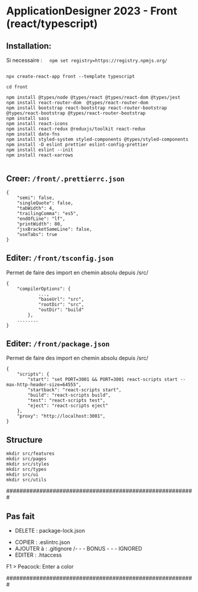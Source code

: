 # ApplicationDesigner 2023 - Front (react/typescript)

## Installation:

Si necessaire : &nbsp;&nbsp;&nbsp; `npm set registry=https://registry.npmjs.org/`

```

npx create-react-app front --template typescript

cd front

npm install @types/node @types/react @types/react-dom @types/jest
npm install react-router-dom  @types/react-router-dom
npm install bootstrap react-bootstrap react-router-bootstrap @types/react-bootstrap @types/react-router-bootstrap
npm install sass
npm install react-icons
npm install react-redux @reduxjs/toolkit react-redux
npm install date-fns
npm install styled-system styled-components @types/styled-components
npm install -D eslint prettier eslint-config-prettier
npm install eslint --init
npm install react-xarrows


```

## Creer: `/front/.prettierrc.json`

```
{
	"semi": false,
	"singleQuote": false,
	"tabWidth": 4,
	"trailingComma": "es5",
	"endOfLine": "lf",
	"printWidth": 80,
	"jsxBracketSameLine": false,
	"useTabs": true
}

```

## Editer: `/front/tsconfig.json`

Permet de faire des import en chemin absolu depuis /src/

```
{
	"compilerOptions": {
			...,
			"baseUrl": "src",
			"rootDir": "src",
			"outDir": "build"
		},
	........
}

```

## Editer: `/front/package.json`

Permet de faire des import en chemin absolu depuis /src/

```
{
	"scripts": {
		"start": "set PORT=3001 && PORT=3001 react-scripts start --max-http-header-size=64555",
		"startback": "react-scripts start",
		"build": "react-scripts build",
		"test": "react-scripts test",
		"eject": "react-scripts eject"
	},
	"proxy": "http://localhost:3001",
}

```

## Structure

```
mkdir src/features
mkdir src/pages
mkdir src/styles
mkdir src/types
mkdir src/ui
mkdir src/utils
```

#########################################################

## Pas fait

-   DELETE : package-lock.json

*   COPIER : .eslintrc.json
*   AJOUTER à : .gitignore
    /- - - BONUS - - - IGNORED
*   EDITER : .htaccess

F1 > Peacock: Enter a color

#########################################################
